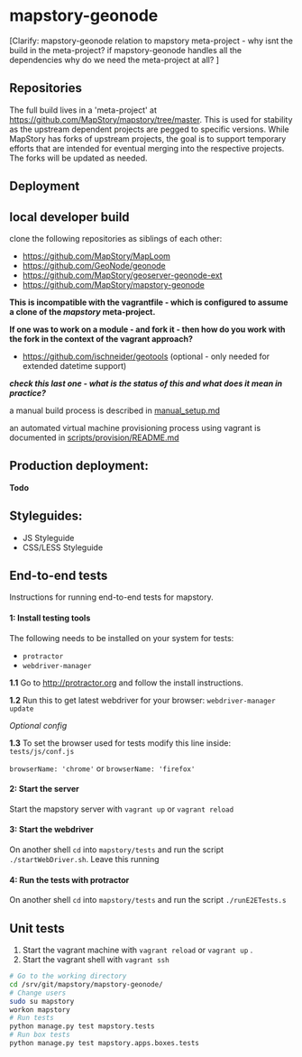 
mapstory-geonode
================

[Clarify: mapstory-geonode relation to mapstory meta-project - why isnt the build in the meta-project? if mapstory-geonode handles all the dependencies why do we need the meta-project at all? ]

Repositories
------------

The full build lives in a 'meta-project' at https://github.com/MapStory/mapstory/tree/master. This is used for stability as the upstream dependent projects are pegged to specific versions. While MapStory has forks of upstream projects, the goal is to support temporary efforts that are intended for eventual merging into the respective projects. The forks will be updated as needed.

Deployment
----------

## local developer build

clone the following repositories as siblings of each other:
* https://github.com/MapStory/MapLoom
* https://github.com/GeoNode/geonode
* https://github.com/MapStory/geoserver-geonode-ext
* https://github.com/MapStory/mapstory-geonode

**This is incompatible with the vagrantfile - which is configured to assume a clone of the *mapstory* meta-project.**

**If one was to work on a module - and fork it - then how do you work with the fork in the context of the vagrant approach?**

* https://github.com/ischneider/geotools (optional - only needed for extended datetime support)

**_check this last one - what is the status of this and what does it mean in practice?_**

a manual build process is described in [manual_setup.md](manual_setup.md)

an automated virtual machine provisioning process using vagrant is documented in [scripts/provision/README.md](scripts/provision/README.md)

## Production deployment: 
**Todo**

## Styleguides: 
* JS Styleguide
* CSS/LESS Styleguide

## End-to-end tests

Instructions for running end-to-end tests for mapstory.

#### 1: Install testing tools

The following needs to be installed on your system for tests:

- `protractor`
- `webdriver-manager`

**1.1** Go to http://protractor.org and follow the install instructions.

**1.2** Run this to get latest webdriver for your browser:
`webdriver-manager update`

*Optional config*

**1.3** To set the browser used for tests modify this line inside:
 `tests/js/conf.js`

`browserName: 'chrome'` or `browserName: 'firefox'`

#### 2: Start the server

Start the mapstory server with `vagrant up` or `vagrant reload` 

#### 3: Start the webdriver

On another shell `cd` into `mapstory/tests` and run the script 
`./startWebDriver.sh`. Leave this running 

#### 4: Run the tests with protractor

On another shell `cd` into `mapstory/tests` and run the script `./runE2ETests.s`

## Unit tests

1. Start the vagrant machine with `vagrant reload` or `vagrant up` . 
2. Start the vagrant shell with `vagrant ssh`

```bash
# Go to the working directory
cd /srv/git/mapstory/mapstory-geonode/
# Change users
sudo su mapstory
workon mapstory
# Run tests
python manage.py test mapstory.tests
# Run box tests
python manage.py test mapstory.apps.boxes.tests
```
